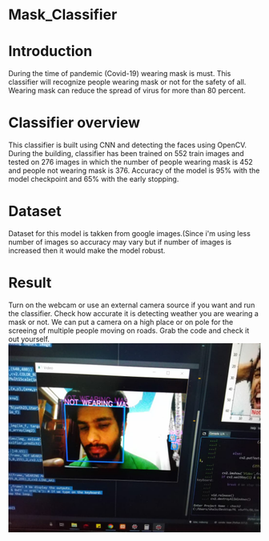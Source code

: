 # Mask_Classifier

# Introduction
During the time of pandemic (Covid-19) wearing mask is must. This classifier will recognize people wearing mask or not for the safety of all. 
Wearing mask can reduce the spread of virus for more than 80 percent.

# Classifier overview
This classifier is built using CNN and detecting the faces using OpenCV.
During the building, classifier has been trained on 552 train images and tested on 276 images in which the number of people wearing mask is 452 and people not wearing mask is 376.
Accuracy of the model is 95% with the model checkpoint and 65% with the early stopping.

# Dataset
Dataset for this model is takken from google images.(Since i'm using less number of images so accuracy may vary but if number of images is increased then it would make the model robust.

# Result
Turn on the webcam or use an external camera source if you want and run the classifier. Check how accurate it is detecting weather you are wearing a mask or not.
We can put a camera on a high place or on pole for the screeing of multiple people moving on roads.
Grab the code and check it out yourself.
![alt text](https://github.com/shalom217/Mask_Classifier/blob/master/WhatsApp%20Image%202020-05-17%20at%2023.02.05.jpeg)
